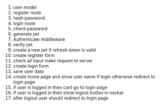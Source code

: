 1. user model
2. register route
3. hash password
4. login route
5. check password
6. generate jwt
7. Authenticate middleware
8. verify jwt
9. create a new jwt if refresh token is valid
10. create register form
11. check all input make request to server
12. create login form
13. save user data
14. create home page and show user name if login otherwise redirect to login page
15. if user is logged in then cant go to login page
16. if user is logged in then show logout button in navbar
17. after logout user should redirect to login page

